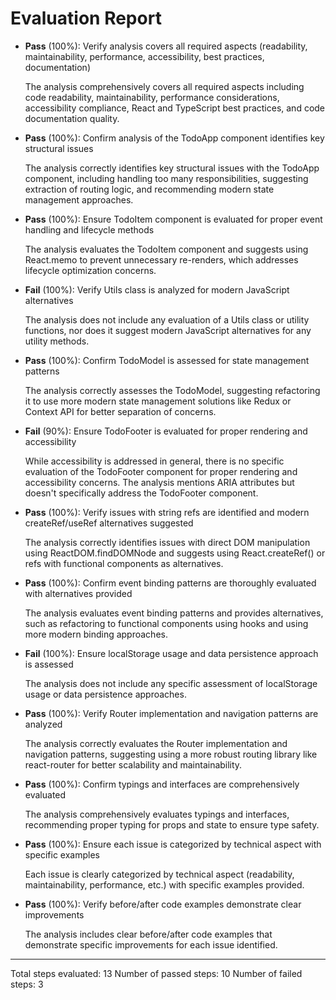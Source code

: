 # Evaluation Report

- **Pass** (100%): Verify analysis covers all required aspects (readability, maintainability, performance, accessibility, best practices, documentation)
  
  The analysis comprehensively covers all required aspects including code readability, maintainability, performance considerations, accessibility compliance, React and TypeScript best practices, and code documentation quality.

- **Pass** (100%): Confirm analysis of the TodoApp component identifies key structural issues
  
  The analysis correctly identifies key structural issues with the TodoApp component, including handling too many responsibilities, suggesting extraction of routing logic, and recommending modern state management approaches.

- **Pass** (100%): Ensure TodoItem component is evaluated for proper event handling and lifecycle methods
  
  The analysis evaluates the TodoItem component and suggests using React.memo to prevent unnecessary re-renders, which addresses lifecycle optimization concerns.

- **Fail** (100%): Verify Utils class is analyzed for modern JavaScript alternatives
  
  The analysis does not include any evaluation of a Utils class or utility functions, nor does it suggest modern JavaScript alternatives for any utility methods.

- **Pass** (100%): Confirm TodoModel is assessed for state management patterns
  
  The analysis correctly assesses the TodoModel, suggesting refactoring it to use more modern state management solutions like Redux or Context API for better separation of concerns.

- **Fail** (90%): Ensure TodoFooter is evaluated for proper rendering and accessibility
  
  While accessibility is addressed in general, there is no specific evaluation of the TodoFooter component for proper rendering and accessibility concerns. The analysis mentions ARIA attributes but doesn't specifically address the TodoFooter component.

- **Pass** (100%): Verify issues with string refs are identified and modern createRef/useRef alternatives suggested
  
  The analysis correctly identifies issues with direct DOM manipulation using ReactDOM.findDOMNode and suggests using React.createRef() or refs with functional components as alternatives.

- **Pass** (100%): Confirm event binding patterns are thoroughly evaluated with alternatives provided
  
  The analysis evaluates event binding patterns and provides alternatives, such as refactoring to functional components using hooks and using more modern binding approaches.

- **Fail** (100%): Ensure localStorage usage and data persistence approach is assessed
  
  The analysis does not include any specific assessment of localStorage usage or data persistence approaches.

- **Pass** (100%): Verify Router implementation and navigation patterns are analyzed
  
  The analysis correctly evaluates the Router implementation and navigation patterns, suggesting using a more robust routing library like react-router for better scalability and maintainability.

- **Pass** (100%): Confirm typings and interfaces are comprehensively evaluated
  
  The analysis comprehensively evaluates typings and interfaces, recommending proper typing for props and state to ensure type safety.

- **Pass** (100%): Ensure each issue is categorized by technical aspect with specific examples
  
  Each issue is clearly categorized by technical aspect (readability, maintainability, performance, etc.) with specific examples provided.

- **Pass** (100%): Verify before/after code examples demonstrate clear improvements
  
  The analysis includes clear before/after code examples that demonstrate specific improvements for each issue identified.

---

Total steps evaluated: 13
Number of passed steps: 10
Number of failed steps: 3